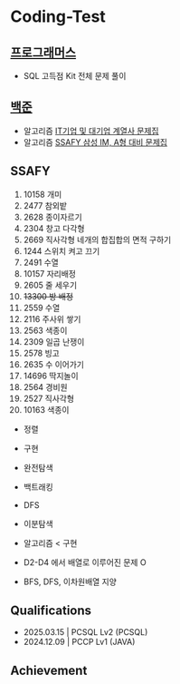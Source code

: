# Coding-Test

## [프로그래머스](https://github.com/wogkr810/coding-test/tree/main/%ED%94%84%EB%A1%9C%EA%B7%B8%EB%9E%98%EB%A8%B8%EC%8A%A4)
- SQL 고득점 Kit 전체 문제 풀이

## [백준](https://www.acmicpc.net/)
- 알고리즘 [IT기업 및 대기업 계열사 문제집](https://www.acmicpc.net/workbook/view/8708)
- 알고리즘 [SSAFY 삼성 IM, A형 대비 문제집](https://www.acmicpc.net/group/workbook/22701/1)

## SSAFY
1. 10158 개미
2. 2477 참외밭
3. 2628 종이자르기
4. 2304 창고 다각형
5. 2669 직사각형 네개의 합집합의 면적 구하기
6. 1244 스위치 켜고 끄기
7. 2491 수열
8. 10157 자리배정
9. 2605 줄 세우기
10. ~~13300 방 배정~~
11. 2559 수열
12. 2116 주사위 쌓기
13. 2563 색종이
14. 2309 일곱 난쟁이
15. 2578 빙고
16. 2635 수 이어가기
17. 14696 딱지놀이
18. 2564 경비원
19. 2527 직사각형
20. 10163 색종이

- 정렬
- 구현
- 완전탐색
- 백트래킹
- DFS
- 이분탐색

- 알고리즘 < 구현
- D2-D4 에서 배열로 이루어진 문제 O
- BFS, DFS, 이차원배열 지양 

## Qualifications
- 2025.03.15 | PCSQL Lv2 (PCSQL)
- 2024.12.09 | PCCP Lv1 (JAVA)

## Achievement
